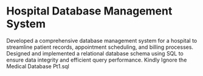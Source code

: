 # Hospital Database Management System
Developed a comprehensive database management system for a hospital to streamline patient records, appointment scheduling, and billing processes. Designed and implemented a relational database schema using SQL to ensure data integrity and efficient query performance. 
 Kindly Ignore the Medical Database Pt1.sql
